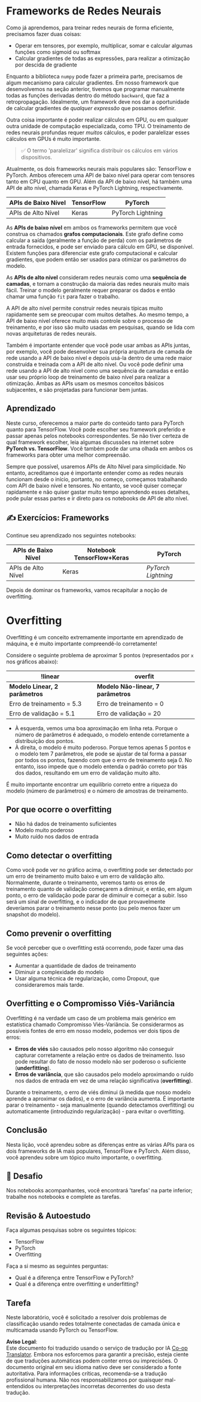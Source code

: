 <!--
CO_OP_TRANSLATOR_METADATA:
{
  "original_hash": "b5466bcedc3c75aa35476270362f626a",
  "translation_date": "2025-05-20T01:56:56+00:00",
  "source_file": "15-rag-and-vector-databases/data/frameworks.md",
  "language_code": "br"
}
-->
# Frameworks de Redes Neurais

Como já aprendemos, para treinar redes neurais de forma eficiente, precisamos fazer duas coisas:

* Operar em tensores, por exemplo, multiplicar, somar e calcular algumas funções como sigmoid ou softmax
* Calcular gradientes de todas as expressões, para realizar a otimização por descida de gradiente

Enquanto a biblioteca `numpy` pode fazer a primeira parte, precisamos de algum mecanismo para calcular gradientes. Em nosso framework que desenvolvemos na seção anterior, tivemos que programar manualmente todas as funções derivadas dentro do método `backward`, que faz a retropropagação. Idealmente, um framework deve nos dar a oportunidade de calcular gradientes de *qualquer expressão* que possamos definir.

Outra coisa importante é poder realizar cálculos em GPU, ou em qualquer outra unidade de computação especializada, como TPU. O treinamento de redes neurais profundas requer *muitos* cálculos, e poder paralelizar esses cálculos em GPUs é muito importante.

> ✅ O termo 'paralelizar' significa distribuir os cálculos em vários dispositivos.

Atualmente, os dois frameworks neurais mais populares são: TensorFlow e PyTorch. Ambos oferecem uma API de baixo nível para operar com tensores tanto em CPU quanto em GPU. Além da API de baixo nível, há também uma API de alto nível, chamada Keras e PyTorch Lightning, respectivamente.

APIs de Baixo Nível | TensorFlow| PyTorch
------------------|-------------------------------------|--------------------------------
APIs de Alto Nível| Keras| PyTorch Lightning

As **APIs de baixo nível** em ambos os frameworks permitem que você construa os chamados **grafos computacionais**. Este grafo define como calcular a saída (geralmente a função de perda) com os parâmetros de entrada fornecidos, e pode ser enviado para cálculo em GPU, se disponível. Existem funções para diferenciar este grafo computacional e calcular gradientes, que podem então ser usados para otimizar os parâmetros do modelo.

As **APIs de alto nível** consideram redes neurais como uma **sequência de camadas**, e tornam a construção da maioria das redes neurais muito mais fácil. Treinar o modelo geralmente requer preparar os dados e então chamar uma função `fit` para fazer o trabalho.

A API de alto nível permite construir redes neurais típicas muito rapidamente sem se preocupar com muitos detalhes. Ao mesmo tempo, a API de baixo nível oferece muito mais controle sobre o processo de treinamento, e por isso são muito usadas em pesquisas, quando se lida com novas arquiteturas de redes neurais.

Também é importante entender que você pode usar ambas as APIs juntas, por exemplo, você pode desenvolver sua própria arquitetura de camada de rede usando a API de baixo nível e depois usá-la dentro de uma rede maior construída e treinada com a API de alto nível. Ou você pode definir uma rede usando a API de alto nível como uma sequência de camadas e então usar seu próprio loop de treinamento de baixo nível para realizar a otimização. Ambas as APIs usam os mesmos conceitos básicos subjacentes, e são projetadas para funcionar bem juntas.

## Aprendizado

Neste curso, oferecemos a maior parte do conteúdo tanto para PyTorch quanto para TensorFlow. Você pode escolher seu framework preferido e passar apenas pelos notebooks correspondentes. Se não tiver certeza de qual framework escolher, leia algumas discussões na internet sobre **PyTorch vs. TensorFlow**. Você também pode dar uma olhada em ambos os frameworks para obter uma melhor compreensão.

Sempre que possível, usaremos APIs de Alto Nível para simplicidade. No entanto, acreditamos que é importante entender como as redes neurais funcionam desde o início, portanto, no começo, começamos trabalhando com API de baixo nível e tensores. No entanto, se você quiser começar rapidamente e não quiser gastar muito tempo aprendendo esses detalhes, pode pular essas partes e ir direto para os notebooks de API de alto nível.

## ✍️ Exercícios: Frameworks

Continue seu aprendizado nos seguintes notebooks:

APIs de Baixo Nível | Notebook TensorFlow+Keras | PyTorch
------------------|-------------------------------------|--------------------------------
APIs de Alto Nível| Keras | *PyTorch Lightning*

Depois de dominar os frameworks, vamos recapitular a noção de overfitting.

# Overfitting

Overfitting é um conceito extremamente importante em aprendizado de máquina, e é muito importante compreendê-lo corretamente!

Considere o seguinte problema de aproximar 5 pontos (representados por `x` nos gráficos abaixo):

!linear | overfit
-------------------------|--------------------------
**Modelo Linear, 2 parâmetros** | **Modelo Não-linear, 7 parâmetros**
Erro de treinamento = 5.3 | Erro de treinamento = 0
Erro de validação = 5.1 | Erro de validação = 20

* À esquerda, vemos uma boa aproximação em linha reta. Porque o número de parâmetros é adequado, o modelo entende corretamente a distribuição dos pontos.
* À direita, o modelo é muito poderoso. Porque temos apenas 5 pontos e o modelo tem 7 parâmetros, ele pode se ajustar de tal forma a passar por todos os pontos, fazendo com que o erro de treinamento seja 0. No entanto, isso impede que o modelo entenda o padrão correto por trás dos dados, resultando em um erro de validação muito alto.

É muito importante encontrar um equilíbrio correto entre a riqueza do modelo (número de parâmetros) e o número de amostras de treinamento.

## Por que ocorre o overfitting

  * Não há dados de treinamento suficientes
  * Modelo muito poderoso
  * Muito ruído nos dados de entrada

## Como detectar o overfitting

Como você pode ver no gráfico acima, o overfitting pode ser detectado por um erro de treinamento muito baixo e um erro de validação alto. Normalmente, durante o treinamento, veremos tanto os erros de treinamento quanto de validação começarem a diminuir, e então, em algum ponto, o erro de validação pode parar de diminuir e começar a subir. Isso será um sinal de overfitting, e o indicador de que provavelmente deveríamos parar o treinamento nesse ponto (ou pelo menos fazer um snapshot do modelo).

## Como prevenir o overfitting

Se você perceber que o overfitting está ocorrendo, pode fazer uma das seguintes ações:

 * Aumentar a quantidade de dados de treinamento
 * Diminuir a complexidade do modelo
 * Usar alguma técnica de regularização, como Dropout, que consideraremos mais tarde.

## Overfitting e o Compromisso Viés-Variância

Overfitting é na verdade um caso de um problema mais genérico em estatística chamado Compromisso Viés-Variância. Se considerarmos as possíveis fontes de erro em nosso modelo, podemos ver dois tipos de erros:

* **Erros de viés** são causados pelo nosso algoritmo não conseguir capturar corretamente a relação entre os dados de treinamento. Isso pode resultar do fato de nosso modelo não ser poderoso o suficiente (**underfitting**).
* **Erros de variância**, que são causados pelo modelo aproximando o ruído nos dados de entrada em vez de uma relação significativa (**overfitting**).

Durante o treinamento, o erro de viés diminui (à medida que nosso modelo aprende a aproximar os dados), e o erro de variância aumenta. É importante parar o treinamento - seja manualmente (quando detectamos overfitting) ou automaticamente (introduzindo regularização) - para evitar o overfitting.

## Conclusão

Nesta lição, você aprendeu sobre as diferenças entre as várias APIs para os dois frameworks de IA mais populares, TensorFlow e PyTorch. Além disso, você aprendeu sobre um tópico muito importante, o overfitting.

## 🚀 Desafio

Nos notebooks acompanhantes, você encontrará 'tarefas' na parte inferior; trabalhe nos notebooks e complete as tarefas.

## Revisão & Autoestudo

Faça algumas pesquisas sobre os seguintes tópicos:

- TensorFlow
- PyTorch
- Overfitting

Faça a si mesmo as seguintes perguntas:

- Qual é a diferença entre TensorFlow e PyTorch?
- Qual é a diferença entre overfitting e underfitting?

## Tarefa

Neste laboratório, você é solicitado a resolver dois problemas de classificação usando redes totalmente conectadas de camada única e multicamada usando PyTorch ou TensorFlow.

**Aviso Legal**:  
Este documento foi traduzido usando o serviço de tradução por IA [Co-op Translator](https://github.com/Azure/co-op-translator). Embora nos esforcemos para garantir a precisão, esteja ciente de que traduções automáticas podem conter erros ou imprecisões. O documento original em seu idioma nativo deve ser considerado a fonte autoritativa. Para informações críticas, recomenda-se a tradução profissional humana. Não nos responsabilizamos por quaisquer mal-entendidos ou interpretações incorretas decorrentes do uso desta tradução.